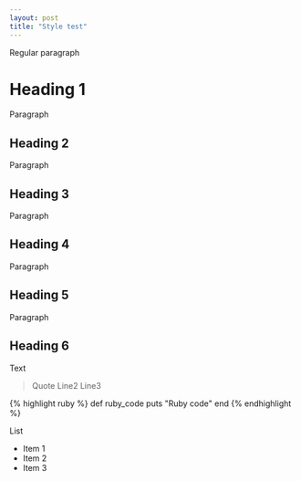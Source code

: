 ```yaml
---
layout: post
title: "Style test"
---
```


Regular paragraph

# Heading 1

Paragraph

## Heading 2

Paragraph

## Heading 3

Paragraph

## Heading 4

Paragraph

## Heading 5

Paragraph

## Heading 6

Text

> Quote
> Line2
> Line3

{% highlight ruby %}
def ruby_code
	puts "Ruby code"
end
{% endhighlight %}

List

- Item 1
- Item 2
- Item 3